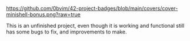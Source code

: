https://github.com/0bvim/42-project-badges/blob/main/covers/cover-minishell-bonus.png?raw=true

This is an unfinished project, even though it is working and functional still has some bugs to fix, and improvements to make.



